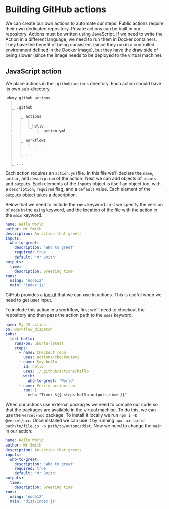 # Building GitHub actions

We can create our own actions to automate our steps. Public actions require their own dedicated repository. Private actions can be built in our repository. Actions must be written using JavaScript. If we need to write the Action in a different language, we need to run them in Docker containers. They have the benefit of being consistent (since they run in a controlled environment defined in the Docker image), but they have the draw side of being slower (since the image needs to be deployed to the virtual machine).

## JavaScript action

We place actions in the `.github/actions` directory. Each action should have its own sub-directory.

``` txt
udemy_github_actions
  |
  |_ .github
  |   |
  |   |_ actions
  |   |   |
  |   |   |_hello
  |   |       |_ action.yml
  |   |
  |   |_ workflows
  |   |   |_ ...
  |   |
  |   |_ ...
  |
  |_ ...
```

Each action requires an `action.yml`file. In this file we'll declare the `name`, `author`, and `description` of the action. Next we can add objects of `inputs` and `outputs`. Each elements of the `inputs` object is itself an object too, with a `description`, `required` flag, and a `default` value. Each element of the `outputs` object takes a description.

Below that we need to include the `runs` keyword. In it we specify the version of `node` in the `using` keyword, and the location of the file with the action in the `main` keyword.

``` yaml
name: Hello World
author: Mr Smith
description: An action that greets
inputs:
  who-to-greet:
    description: 'Who to greet'
    required: true
    default: 'Mr Smith'
outputs:
  time:
    description: Greeting time
runs:
  using: 'node12'
  main: 'index.js'
```

GitHub provides a [toolkit](https://github.com/actions/toolkit) that we can use in actions. This is useful when we need to get user input.

To include this action in a workflow, first we'll need to checkout the repository and then pass the action path to the `uses` keyword.

``` yaml
name: My JS action
on: workflow_dispatch
jobs:
  test-hello:
    runs-on: ubuntu-latest
    steps:
      - name: Checkout repo
        uses: actions/checkout@v2
      - name: Say hello
        id: hello
        uses: ./.github/actions/hello
        with:
          who-to-greet: 'World'
      - name: Verify action run
        run: |
          echo "Time: ${{ steps.hello.outputs.time }}"
```

When our actions use external packages we need to compile our code so that the packages are available in the virtual machine. To do this, we can use the `vercel/ncc` package. To install it locally we run `npm i -D @vercel/ncc`. Once installed we can use it by running `npx ncc build path/to/file.js -o path/to/output/dist`. Now we need to change the `main` in our action:

``` yaml
name: Hello World
author: Mr Smith
description: An action that greets
inputs:
  who-to-greet:
    description: 'Who to greet'
    required: true
    default: 'Mr Smith'
outputs:
  time:
    description: Greeting time
runs:
  using: 'node12'
  main: 'dist/index.js'
```

